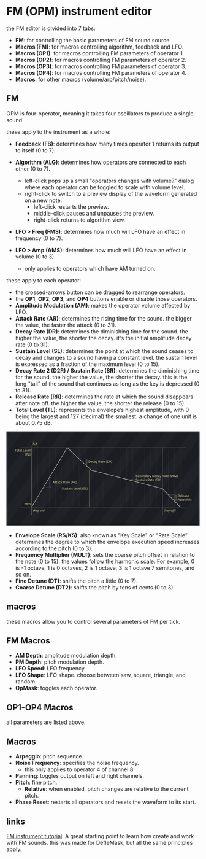 # FM (OPM) instrument editor

the FM editor is divided into 7 tabs:

- **FM**: for controlling the basic parameters of FM sound source.
- **Macros (FM)**: for macros controlling algorithm, feedback and LFO.
- **Macros (OP1)**: for macros controlling FM parameters of operator 1.
- **Macros (OP2)**: for macros controlling FM parameters of operator 2.
- **Macros (OP3)**: for macros controlling FM parameters of operator 3.
- **Macros (OP4)**: for macros controlling FM parameters of operator 4.
- **Macros**: for other macros (volume/arp/pitch/noise).

## FM

OPM is four-operator, meaning it takes four oscillators to produce a single sound.

these apply to the instrument as a whole:
- **Feedback (FB)**: determines how many times operator 1 returns its output to itself (0 to 7).
- **Algorithm (ALG)**: determines how operators are connected to each other (0 to 7).
  - left-click pops up a small "operators changes with volume?" dialog where each operator can be toggled to scale with volume level.
  - right-click to switch to a preview display of the waveform generated on a new note:
    - left-click restarts the preview.
    - middle-click pauses and unpauses the preview.
    - right-click returns to algorithm view.

- **LFO > Freq (FMS)**: determines how much will LFO have an effect in frequency (0 to 7).
- **LFO > Amp (AMS)**: determines how much will LFO have an effect in volume (0 to 3).
  - only applies to operators which have AM turned on.

these apply to each operator:
- the crossed-arrows button can be dragged to rearrange operators.
- the **OP1**, **OP2**, **OP3**, and **OP4** buttons enable or disable those operators.
- **Amplitude Modulation (AM)**: makes the operator volume affected by LFO.
- **Attack Rate (AR)**: determines the rising time for the sound. the bigger the value, the faster the attack (0 to 31).
- **Decay Rate (DR)**: determines the diminishing time for the sound. the higher the value, the shorter the decay. it's the initial amplitude decay rate (0 to 31).
- **Sustain Level (SL)**: determines the point at which the sound ceases to decay and changes to a sound having a constant level. the sustain level is expressed as a fraction of the maximum level (0 to 15).
- **Decay Rate 2 (D2R) / Sustain Rate (SR)**: determines the diminishing time for the sound. the higher the value, the shorter the decay. this is the long "tail" of the sound that continues as long as the key is depressed (0 to 31).
- **Release Rate (RR)**: determines the rate at which the sound disappears after note off. the higher the value, the shorter the release (0 to 15).
- **Total Level (TL)**: represents the envelope’s highest amplitude, with 0 being the largest and 127 (decimal) the smallest. a change of one unit is about 0.75 dB.

![FM ADSR chart](FM-ADSRchart.png)

- **Envelope Scale (RS/KS)**: also known as "Key Scale" or "Rate Scale". determines the degree to which the envelope execution speed increases according to the pitch (0 to 3).
- **Frequency Multiplier (MULT)**: sets the coarse pitch offset in relation to the note (0 to 15). the values follow the harmonic scale. For example, 0 is -1 octave, 1 is 0 octaves, 2 is 1 octave, 3 is 1 octave 7 semitones, and so on.
- **Fine Detune (DT)**: shifts the pitch a little (0 to 7).
- **Coarse Detune (DT2)**: shifts the pitch by tens of cents (0 to 3).


## macros

these macros allow you to control several parameters of FM per tick.

## FM Macros

- **AM Depth**: amplitude modulation depth.
- **PM Depth**: pitch modulation depth.
- **LFO Speed**: LFO frequency.
- **LFO Shape**: LFO shape. choose between saw, square, triangle, and random.
- **OpMask**: toggles each operator.

## OP1-OP4 Macros

all parameters are listed above.

## Macros

- **Arpeggio**: pitch sequence.
- **Noise Frequency**: specifies the noise frequency.
  - this only applies to operator 4 of channel 8!
- **Panning**: toggles output on left and right channels.
- **Pitch**: fine pitch.
  - **Relative**: when enabled, pitch changes are relative to the current pitch.
- **Phase Reset**: restarts all operators and resets the waveform to its start.


## links

[FM instrument tutorial](https://www.youtube.com/watch?v=wS8edjurjDw): A great starting point to learn how create and work with FM sounds. this was made for DefleMask, but all the same principles apply.
